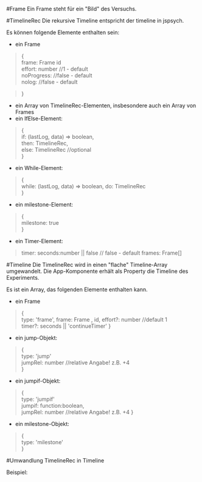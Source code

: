 #Frame
Ein Frame steht für ein "Bild" des Versuchs.

#TimelineRec
Die rekursive Timeline entspricht der timeline in jspsych. 


Es können folgende Elemente enthalten sein:
* ein Frame
> {  
>frame: Frame
>id  
>effort: number //1 - default  
>noProgress: //false - default    
>nolog: //false - default  

>}
* ein Array von TimelineRec-Elementen, insbesondere auch ein Array von Frames
* ein IfElse-Element:  
> {  
> if: (lastLog, data) => boolean,  
> then: TimelineRec,  
> else: TimelineRec //optional  
> }
* ein While-Element:  
> {  
> while: (lastLog, data) => boolean,
> do: TimelineRec  
> }
* ein milestone-Element:  
> {  
> milestone: true  
> }
* ein Timer-Element:
> timer: seconds:number || false // false - default
> frames: Frame[]



#Timeline
Die TimelineRec wird in einen "flache" Timeline-Array umgewandelt.
Die App-Komponente erhält als Property die Timeline des Experiments. 

Es ist ein Array, das folgenden Elemente enthalten kann.
* ein Frame
> {  
>type: 'frame',
>frame: Frame ,
>id,
>effort?: number //default 1  
>timer?: seconds || 'continueTimer'
>}
* ein jump-Objekt:  
> {  
>type: 'jump'  
>jumpRel: number   //relative Angabe! z.B. +4  
>}
* ein jumpif-Objekt:  
> {  
> type: 'jumpif'  
> jumpif: function:boolean,    
> jumpRel: number  //relative Angabe! z.B. +4
> }
* ein milestone-Objekt:  
> {  
> type: 'milestone'  
> }


#Umwandlung TimelineRec in Timeline



Beispiel:  
  
  
